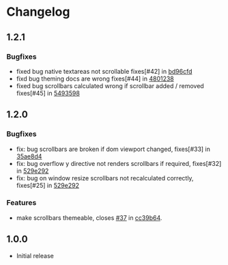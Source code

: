 # Changelog

## 1.2.1

### Bugfixes

- fixed bug native textareas not scrollable fixes[#42] in [bd96cfd](https://github.com/q2g/ngx-customscrollbar/commit/bd96cfdce441b88fedae66cb40a20cbcfd948472)
- fixd bug theming docs are wrong fixes[#44] in [4801238](https://github.com/q2g/ngx-customscrollbar/commit/48012386f13a762af25b78e9644899f0748bed46)
- fixed bug scrollbars calculated wrong if scrollbar added / removed fixes[#45] in [5493598](https://github.com/q2g/ngx-customscrollbar/commit/549359856272f42f0aa2c44cadfce74a877c4e0b)

## 1.2.0

### Bugfixes

- fix: bug scrollbars are broken if dom viewport changed, fixes[#33] in [35ae8d4](https://github.com/MurhafSousli/ngx-scrollbar/pull/117/commits/35ae8d45130e3c19506249328fff3c2fbd48bce2)
- fix: bug overflow y directive not renders scrollbars if required, fixes[#32] in [529e292](https://github.com/q2g/ngx-customscrollbar/commit/529e2926bbcd229e3c134c379da060ff0e043254)
- fix: bug on window resize scrollbars not recalculated correctly, fixes[#25] in [529e292](https://github.com/q2g/ngx-customscrollbar/commit/529e2926bbcd229e3c134c379da060ff0e043254)

### Features
- make scrollbars themeable, closes [#37](https://github.com/q2g/ngx-customscrollbar/issues/37) in [cc39b64](https://github.com/q2g/ngx-customscrollbar/commit/cc39b64b32ac3f1277a0bcbacab298cea9f11430).

## 1.0.0
- Initial release